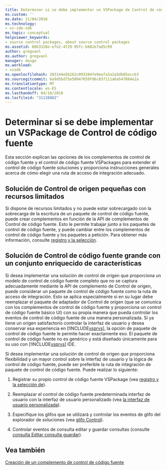 ```yaml
---
title: Determinar si se debe implementar un VSPackage de Control de código fuente | Documentos de Microsoft
ms.custom: ''
ms.date: 11/04/2016
ms.technology:
- vs-ide-sdk
ms.topic: conceptual
helpviewer_keywords:
- source control packages, about source control packages
ms.assetid: 60b3326e-e7e2-4729-95fc-b682e7ad5c99
author: gregvanl
ms.author: gregvanl
manager: douge
ms.workload:
- vssdk
ms.openlocfilehash: 203144e5b262c093204fe9eafa3a2a5db85eccb3
ms.sourcegitcommit: 6a9d5bd75e50947659fd6c837111a6a547884e2a
ms.translationtype: MT
ms.contentlocale: es-ES
ms.lasthandoff: 04/16/2018
ms.locfileid: "31128882"
---
```

# <a name="determining-whether-to-implement-a-source-control-vspackage"></a>Determinar si se debe implementar un VSPackage de Control de código fuente
Esta sección explican las opciones de los complementos de control de código fuente y el control de código fuente VSPackages para extender el control de código fuente soluciones y proporciona instrucciones generales acerca de cómo elegir una ruta de acceso de integración adecuado.  
  
## <a name="small-source-control-solution-with-limited-resources"></a>Solución de Control de origen pequeñas con recursos limitados  
 Si dispone de recursos limitados y no puede estar sobrecargado con la sobrecarga de la escritura de un paquete de control de código fuente, puede crear complementos en función de la API de complementos de Control de código fuente. Esto le permite trabajar junto a los paquetes de control de código fuente, y puede cambiar entre los complementos de control de código fuente y los paquetes a petición. Para obtener más información, consulte [registro y la selección](../../extensibility/internals/registration-and-selection-source-control-vspackage.md).  
  
## <a name="large-source-control-solution-with-a-rich-feature-set"></a>Solución de Control de código fuente grande con un conjunto enriquecido de características  
 Si desea implementar una solución de control de origen que proporciona un modelo de control de código fuente completo que no se captura adecuadamente mediante la API de complemento de Control de origen, puede considerar un paquete de control de código fuente como la ruta de acceso de integración. Esto se aplica especialmente si en su lugar debe reemplazar el paquete de adaptador de Control de origen (que se comunica con los complementos de control de código fuente y proporciona un control de código fuente básico UI) con su propia manera que pueda controlar los eventos de control de código fuente de una manera personalizada. Si ya tiene un origen satisfactorio controlar la interfaz de usuario y desea conservar esa experiencia en [!INCLUDE[vsprvs](../../code-quality/includes/vsprvs_md.md)], la opción de paquete de control de código fuente le permite hacer exactamente eso. El paquete de control de código fuente no es genérico y está diseñado únicamente para su uso con [!INCLUDE[vsprvs](../../code-quality/includes/vsprvs_md.md)] IDE.  
  
 Si desea implementar una solución de control de origen que proporciona flexibilidad y un mayor control sobre la interfaz de usuario y la lógica de control de código fuente, puede ser preferible la ruta de integración de paquete de control de código fuente. Puede realizar lo siguiente:  
  
1.  Registrar su propio control de código fuente VSPackage (vea [registro y la selección de](../../extensibility/internals/registration-and-selection-source-control-vspackage.md)).  
  
2.  Reemplazar el control de código fuente predeterminada interfaz de usuario con la interfaz de usuario personalizado (vea [la interfaz de usuario personalizada](../../extensibility/internals/custom-user-interface-source-control-vspackage.md)).  
  
3.  Especifique los glifos que se utilizará y controlar los eventos de glifo del explorador de soluciones (vea [glifo Control](../../extensibility/internals/glyph-control-source-control-vspackage.md)).  
  
4.  Controlar eventos de consulta editar y guardar consultas (consulte [consulta Editar consulta guardar](../../extensibility/internals/query-edit-query-save-source-control-vspackage.md)).  
  
## <a name="see-also"></a>Vea también  
 [Creación de un complemento de control de código fuente](../../extensibility/internals/creating-a-source-control-plug-in.md)